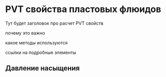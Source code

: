 
# PVT свойства пластовых флюидов


Тут будет заголовок про расчет PVT свойств 

почему это важно

какое методы используются

ссылки на подробные элементы

## Давление насыщения
